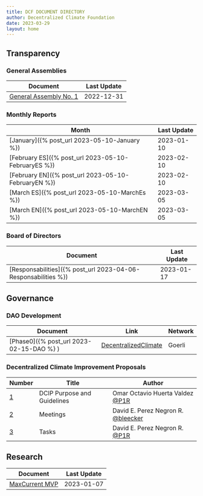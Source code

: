 ```yaml
---
title: DCF DOCUMENT DIRECTORY 
author: Decentralized Climate Foundation
date: 2023-03-29
layout: home
---
```



## Transparency

### General Assemblies

| Document | Last Update |
| -------- | -------- |
| <a href="/assets/ActaAsamblea1.pdf" target="_blank">General Assembly No. 1</a> | 2022-12-31 |

### Monthly Reports

| Month | Last Update | 
| -------- | -------- |
| [January]({% post_url 2023-05-10-January %}) | 2023-01-10 | 
| [February ES]({% post_url 2023-05-10-FebruaryES %}) | 2023-02-10 |
| [February EN]({% post_url 2023-05-10-FebruaryEN %}) | 2023-02-10 |
| [March ES]({% post_url 2023-05-10-MarchEs  %}) | 2023-03-05 |
| [March EN]({% post_url 2023-05-10-MarchEN  %}) | 2023-03-05 |

### Board of Directors

| Document | Last Update |
| -------- | -------- |
| [Responsabilities]({% post_url 2023-04-06-Responsabilities %}) | 2023-01-17 |


## Governance 

### DAO Development

| Document | Link | Network |
| -------- | -------- | -------- | 
| [Phase0]({% post_url 2023-02-15-DAO  %} )  | [DecentralizedClimate](https://client.aragon.org/#/decentralizedclimate) | Goerli 

### Decentralized Climate Improvement Proposals

| Number | Title | Author |
| -------- | -------- | -------- | 
| [ 1 ](https://dev.dcips.decentralizedclimate.org/dcips/dcip-1)  | DCIP Purpose and Guidelines | Omar Octavio Huerta Valdez [@P1R](https://github.com/P1R)
| [ 2 ](https://dev.dcips.decentralizedclimate.org/dcips/dcip-2)  | Meetings | David E. Perez Negron R. [@bleecker](https://github.com/bleeckersteker) 
| [ 3 ](https://dev.dcips.decentralizedclimate.org/dcips/dcip-3)  | Tasks | David E. Perez Negron R. [@P1R](https://github.com/P1R)

## Research

| Document | Last Update |
| -------- | -------- |
| [MaxCurrent MVP](https://hackmd.io/olq6nsUNRR2F3VG1NkWAZA) | 2023-01-07 |


